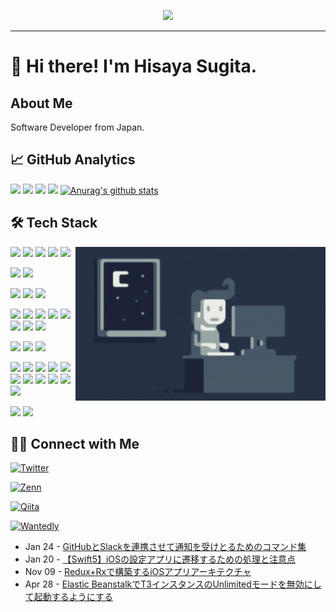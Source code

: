 <div align="center">

![](https://komarev.com/ghpvc/?username=kino-puehddby&color=blue&style=flat&label=Profile+Views)

</div>

---

# 👋 Hi there! I'm Hisaya Sugita.

## About Me

Software Developer from Japan.

## 📈 GitHub Analytics

[![](https://raw.githubusercontent.com/kino-puehddby/kino-puehddby/main/profile-summary-card-output/nord_dark/0-profile-details.svg)](https://github.com/vn7n24fzkq/github-profile-summary-cards)
[![](https://raw.githubusercontent.com/kino-puehddby/kino-puehddby/main/profile-summary-card-output/nord_dark/1-repos-per-language.svg)](https://github.com/vn7n24fzkq/github-profile-summary-cards)
[![](https://raw.githubusercontent.com/kino-puehddby/kino-puehddby/main/profile-summary-card-output/nord_dark/2-most-commit-language.svg)](https://github.com/vn7n24fzkq/github-profile-summary-cards)
[![](https://raw.githubusercontent.com/kino-puehddby/kino-puehddby/main/profile-summary-card-output/nord_dark/3-stats.svg)](https://github.com/vn7n24fzkq/github-profile-summary-cards)
[![Anurag's github stats](https://github-readme-stats.vercel.app/api?username=kino-puehddby&count_private=true&show_icons=true&theme=dracula)](https://github.com/anuraghazra/github-readme-stats)

## 🛠 Tech Stack

<img alt="Night Coding" src="https://raw.githubusercontent.com/AVS1508/AVS1508/master/assets/Night-Coding.gif" align="right" width="400">

<!-- OS, Infrastructure -->

![](https://img.shields.io/badge/-Linux-333.svg?style=flat&logo=linux)
![](https://img.shields.io/badge/-iOS-333.svg?style=flat&logo=ios)
![](https://img.shields.io/badge/-AWS-333.svg?style=flat&logo=amazon-aws)
![](https://img.shields.io/badge/-GCP-333.svg?style=flat&logo=google-cloud)
![](https://img.shields.io/badge/-Firebase-333.svg?style=flat&logo=firebase)

<!-- Language -->

![](https://img.shields.io/badge/-Swift-333.svg?style=flat&logo=swift)
![](https://img.shields.io/badge/-Ruby-333.svg?style=flat&logo=ruby)
<!-- ![](https://img.shields.io/badge/-Dart-333.svg?style=flat&logo=dart) -->
<!-- ![](https://img.shields.io/badge/-Go-333.svg?style=flat&logo=go) -->
![](https://img.shields.io/badge/-Node.js-333.svg?style=flat&logo=nodejs)
![](https://img.shields.io/badge/-TypeScript-333.svg?style=flat&logo=typescript)
![](https://img.shields.io/badge/-JavaScript-333.svg?style=flat&logo=javascript)

<!-- Framework, Library -->

![](https://img.shields.io/badge/-Redux-333.svg?style=flat&logo=redux)
![](https://img.shields.io/badge/-Ruby%20on%20Rails-333.svg?style=flat&logo=ruby-on-rails)
![](https://img.shields.io/badge/-RxSwift-333.svg?style=flat&logo=reactivex)
![](https://img.shields.io/badge/-Flutter-333.svg?style=flat&logo=flutter)
![](https://img.shields.io/badge/-MVVM-333.svg?style=flat)
![](https://img.shields.io/badge/-UIKit-333.svg?style=flat)
![](https://img.shields.io/badge/-SwiftUI-333.svg?style=flat)
![](https://img.shields.io/badge/-Combine-333.svg?style=flat)

<!-- Middleware -->

![](https://img.shields.io/badge/-MySQL-333.svg?style=flat&logo=mysql)
![](https://img.shields.io/badge/-PostgreSQL-333.svg?style=flat&logo=postgresql)
![](https://img.shields.io/badge/-Redis-333.svg?style=flat&logo=redis)

<!-- Dev Tool -->

![](https://img.shields.io/badge/-Docker-333.svg?style=flat&logo=docker)
![](https://img.shields.io/badge/-GitHub-333.svg?style=flat&logo=github)
![](https://img.shields.io/badge/-GitHubActions-333.svg?style=flat&logo=github-actions)
![](https://img.shields.io/badge/-CircleCI-333.svg?style=flat&logo=circleci)
![](https://img.shields.io/badge/-Bitrise-333.svg?style=flat&logo=bitrise)
![](https://img.shields.io/badge/-Xcode-333.svg?style=flat&logo=xcode)
![](https://img.shields.io/badge/-Stripe-333.svg?style=flat&logo=stripe)
![](https://img.shields.io/badge/-VSCode-333.svg?style=flat&logo=visual-studio-code)
![](https://img.shields.io/badge/-Swagger-333.svg?style=flat&logo=swagger)
![](https://img.shields.io/badge/-OpenAPIGenerator-333.svg?style=flat)
![](https://img.shields.io/badge/-XcodeGen-333.svg?style=flat)

<!-- Design Tool -->

![](https://img.shields.io/badge/-Sketch-333.svg?style=flat&logo=sketch)
![](https://img.shields.io/badge/-Figma-333.svg?style=flat&logo=figma)

## 🤝🏻  Connect with Me

<a href="https://twitter.com/hisaya_sugita" target="_blank"><img src="https://img.shields.io/badge/Twitter-1DA1F2.svg?&style=for-the-badge&logo=twitter&logoColor=white" alt="Twitter"></a>

<a href="https://zenn.dev/kino_puehddby" target="_blank"><img src="https://img.shields.io/badge/Zenn-FFFFFF.svg?&style=for-the-badge&logo=zenn&logoColor=3EA8FF" alt="Zenn"></a>

<a href="https://qiita.com/hisaya_sugita" target="_blank"><img src="https://img.shields.io/badge/Qiita-55C500.svg?&style=for-the-badge&logo=qiita&logoColor=white" alt="Qiita"></a>

<a href="https://www.wantedly.com/id/hisaya_sugita" target="_blank"><img src="https://img.shields.io/badge/Wantedly-03ADD1.svg?&style=for-the-badge" alt="Wantedly"></a>

<!-- feed start -->
- Jan 24 - [GitHubとSlackを連携させて通知を受けとるためのコマンド集](https://qiita.com/kino_puehddby/items/fdfb2c5fe91ca6815d9c)
- Jan 20 - [【Swift5】iOSの設定アプリに遷移するための処理と注意点](https://qiita.com/kino_puehddby/items/5c8084894cc74e04ddce)
- Nov 09 - [Redux+Rxで構築するiOSアプリアーキテクチャ](https://qiita.com/kino_puehddby/items/00df08408e4870afbcd7)
- Apr 28 - [Elastic BeanstalkでT3インスタンスのUnlimitedモードを無効にして起動するようにする](https://qiita.com/kino_puehddby/items/41d4c6e2438ab9c351af)
<!-- feed end -->
